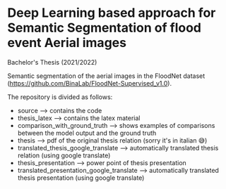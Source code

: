 # Deep Learning based approach for Semantic Segmentation of flood event Aerial images
Bachelor's Thesis (2021/2022)

Semantic segmentation of the aerial images in the FloodNet dataset (https://github.com/BinaLab/FloodNet-Supervised_v1.0).

The repository is divided as follows:
- source --> contains the code
- thesis_latex --> contains the latex material 
- comparison_with_ground_truth --> shows examples of comparisons between the model output and the ground truth
- thesis --> pdf of the original thesis relation (sorry it's in italian :sweat_smile:)
- translated_thesis_google_translate --> automatically translated thesis relation (using google translate)
- thesis_presentation --> power point of thesis presentation
- translated_presentation_google_translate --> automatically translated thesis presentation (using google translate)

